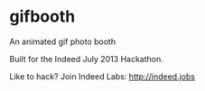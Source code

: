 # gifbooth

An animated gif photo booth

Built for the Indeed July 2013 Hackathon.

Like to hack? Join Indeed Labs: http://indeed.jobs
